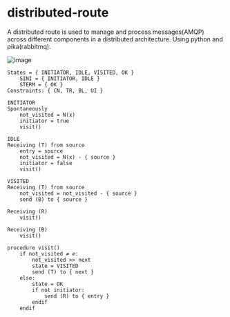 # distributed-route
A distributed route is used to manage and process messages(AMQP) across different components in a distributed architecture. Using python and pika(rabbitmq).

![image](https://github.com/JoaoVLima/distributed-route/assets/50122442/007ab37b-fca3-44e4-802c-7d1838981f43)

```
States = { INITIATOR, IDLE, VISITED, OK }
    SINI = { INITIATOR, IDLE }
    STERM = { OK }
Constraints: { CN, TR, BL, UI }

INITIATOR
Spontaneously
    not_visited = N(x)
    initiator = true
    visit()

IDLE
Receiving (T) from source
    entry = source
    not_visited = N(x) - { source }
    initiator = false
    visit()

VISITED
Receiving (T) from source
    not_visited = not_visited - { source }
    send (B) to { source }

Receiving (R)
    visit()

Receiving (B)
    visit()

procedure visit()
    if not_visited ≠ ∅:
        not_visited >> next
        state = VISITED
        send (T) to { next }
    else:
        state = OK
        if not initiator:
            send (R) to { entry }
        endif
    endif
```
